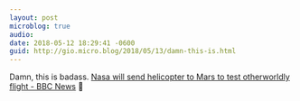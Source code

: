 ```yaml
---
layout: post
microblog: true
audio: 
date: 2018-05-12 18:29:41 -0600
guid: http://gio.micro.blog/2018/05/13/damn-this-is.html
---
```

Damn, this is badass. [Nasa will send helicopter to Mars to test otherworldly flight - BBC News](http://www.bbc.com/news/world-us-canada-44090509) 🚀
